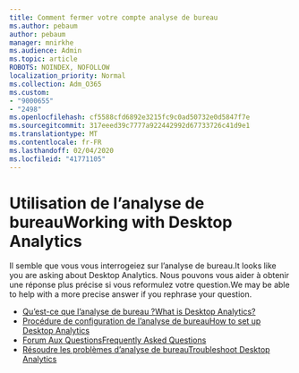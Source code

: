 ```yaml
---
title: Comment fermer votre compte analyse de bureau
ms.author: pebaum
author: pebaum
manager: mnirkhe
ms.audience: Admin
ms.topic: article
ROBOTS: NOINDEX, NOFOLLOW
localization_priority: Normal
ms.collection: Adm_O365
ms.custom:
- "9000655"
- "2498"
ms.openlocfilehash: cf5588cfd6892e3215fc9c0ad50732e0d5847f7e
ms.sourcegitcommit: 317eeed39c7777a922442992d67733726c41d9e1
ms.translationtype: MT
ms.contentlocale: fr-FR
ms.lasthandoff: 02/04/2020
ms.locfileid: "41771105"
---
```

# <a name="working-with-desktop-analytics"></a><span data-ttu-id="1d20b-102">Utilisation de l’analyse de bureau</span><span class="sxs-lookup"><span data-stu-id="1d20b-102">Working with Desktop Analytics</span></span>

<span data-ttu-id="1d20b-103">Il semble que vous vous interrogeiez sur l’analyse de bureau.</span><span class="sxs-lookup"><span data-stu-id="1d20b-103">It looks like you are asking about Desktop Analytics.</span></span> <span data-ttu-id="1d20b-104">Nous pouvons vous aider à obtenir une réponse plus précise si vous reformulez votre question.</span><span class="sxs-lookup"><span data-stu-id="1d20b-104">We may be able to help with a more precise answer if you rephrase your question.</span></span>

- [<span data-ttu-id="1d20b-105">Qu’est-ce que l’analyse de bureau ?</span><span class="sxs-lookup"><span data-stu-id="1d20b-105">What is Desktop Analytics?</span></span>](https://docs.microsoft.com/configmgr/desktop-analytics/overview)
- [<span data-ttu-id="1d20b-106">Procédure de configuration de l’analyse de bureau</span><span class="sxs-lookup"><span data-stu-id="1d20b-106">How to set up Desktop Analytics</span></span>](https://docs.microsoft.com/configmgr/desktop-analytics/set-up)
- [<span data-ttu-id="1d20b-107">Forum Aux Questions</span><span class="sxs-lookup"><span data-stu-id="1d20b-107">Frequently Asked Questions</span></span>](https://docs.microsoft.com/configmgr/desktop-analytics/faq)
- [<span data-ttu-id="1d20b-108">Résoudre les problèmes d’analyse de bureau</span><span class="sxs-lookup"><span data-stu-id="1d20b-108">Troubleshoot Desktop Analytics</span></span>](https://docs.microsoft.com/configmgr/desktop-analytics/troubleshooting)
